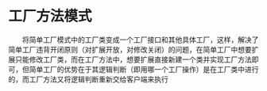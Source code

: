 # 工厂方法模式
&emsp;&emsp;将简单工厂模式中的工厂类变成一个工厂接口和其他具体工厂，这样，解决了简单工厂违背开闭原则（对扩展开放，对修改关闭）的问题，在简单工厂中想要扩展只能修改工厂类，而在工厂方法中，想要扩展直接新建一个类并实现工厂方法即可，但简单工厂的优势在于其逻辑判断（即用哪一个工厂操作）是在工厂类中进行的，而工厂方法又将逻辑判断重新交给客户端来执行